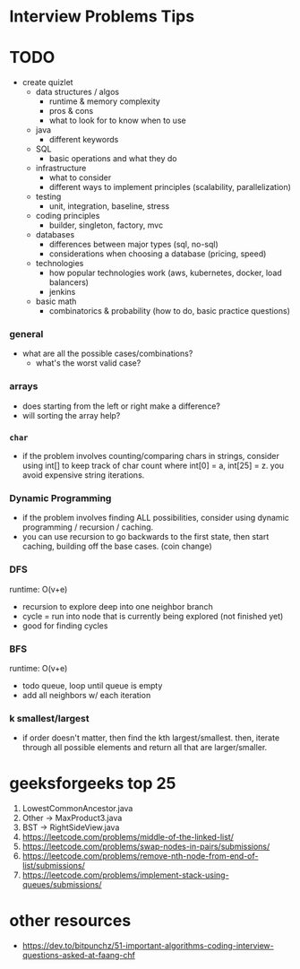 # Interview Problems Tips

# TODO
- create quizlet
    - data structures / algos
        - runtime & memory complexity
        - pros & cons
        - what to look for to know when to use
    - java
        - different keywords
    - SQL
        - basic operations and what they do
    - infrastructure
        - what to consider
        - different ways to implement principles (scalability, parallelization)
    - testing
        - unit, integration, baseline, stress
    - coding principles
        - builder, singleton, factory, mvc
    - databases
        - differences between major types (sql, no-sql)
        - considerations when choosing a database (pricing, speed)
    - technologies
        - how popular technologies work (aws, kubernetes, docker, load balancers)
        - jenkins
    - basic math
        - combinatorics & probability (how to do, basic practice questions)

### general
- what are all the possible cases/combinations?
    - what's the worst valid case?

### arrays
- does starting from the left or right make a difference?
- will sorting the array help?

### `char`
- if the problem involves counting/comparing chars in strings, consider using int[] to keep track of char count where int[0] = a, int[25] = z. you avoid expensive string iterations.

### Dynamic Programming
- if the problem involves finding ALL possibilities, consider using dynamic programming / recursion / caching.
- you can use recursion to go backwards to the first state, then start caching, building off the base cases. (coin change)

### DFS
runtime: O(v+e)

- recursion to explore deep into one neighbor branch
- cycle = run into node that is currently being explored (not finished yet)
- good for finding cycles

### BFS
runtime: O(v+e)

- todo queue, loop until queue is empty
- add all neighbors w/ each iteration

### k smallest/largest
- if order doesn't matter, then find the kth largest/smallest. then, iterate through all possible elements and return all that are larger/smaller.

# geeksforgeeks top 25
1.  LowestCommonAncestor.java
2.  Other -> MaxProduct3.java
3.  BST -> RightSideView.java
6.  https://leetcode.com/problems/middle-of-the-linked-list/
7.  https://leetcode.com/problems/swap-nodes-in-pairs/submissions/
14. https://leetcode.com/problems/remove-nth-node-from-end-of-list/submissions/
16. https://leetcode.com/problems/implement-stack-using-queues/submissions/

# other resources
- https://dev.to/bitpunchz/51-important-algorithms-coding-interview-questions-asked-at-faang-chf
